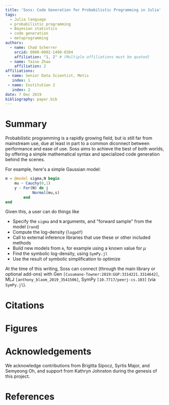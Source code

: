 ```yaml
---
title: 'Soss: Code Generation for Probabilistic Programming in Julia'
tags:
  - Julia language
  - probabilistic programming
  - Bayesian statistics
  - code generation
  - metaprogramming
authors:
  - name: Chad Scherrer
    orcid: 0000-0002-1490-0304
    affiliation: "1, 2" # (Multiple affiliations must be quoted)
  - name: Taine Zhao
    affiliation: 2
affiliations:
 - name: Senior Data Scientist, Metis
   index: 1
 - name: Institution 2
   index: 2
date: 7 Dec 2019
bibliography: paper.bib
---
```


# Summary

Probabilistic programming is a rapidly growing field, but is still far from mainstream use, due at least in part to a common diconnect between performance and ease of use. Soss aims to achieve the best of both worlds, by offering a simple mathematical syntax and specialized code generation behind the scenes.

For example, here's a simple Gaussian model:

```julia
m = @model sigma,N begin
    mu ~ Cauchy(0,1)
    y ~ For(N) do j
            Normal(mu,s)
        end
end
```

Given this, a user can do things like

- Specify the `sigma` and `N` arguments, and "forward sample" from the model (`rand`)
- Compute the log-density (`logpdf`)
- Call to external inference libraries that use these or other included methods
- Build new models from `m`, for example using a known value for $\mu$
- Find the symbolic log-density, using `SymPy.jl`
- Use the result of symbolic simplification to optimize 

At the time of this writing, Soss can connect (through the main library or optional add-ons) with Gen `[Cusumano-Towner:2019:GGP:3314221.3314642]`, MLJ `[anthony_blaom_2019_3541506]`, SymPy `[10.7717/peerj-cs.103]` (via `SymPy.jl`).

# Citations
<!-- 
Citations to entries in paper.bib should be in
[rMarkdown](http://rmarkdown.rstudio.com/authoring_bibliographies_and_citations.html)
format.

For a quick reference, the following citation commands can be used:
- `@author:2001`  ->  "Author et al. (2001)"
- `[@author:2001]` -> "(Author et al., 2001)"
- `[@author1:2001; @author2:2001]` -> "(Author1 et al., 2001; Author2 et al., 2002)" -->

# Figures
<!-- 
Figures can be included like this: ![Example figure.](figure.png) -->

# Acknowledgements

We acknowledge contributions from Brigitta Sipocz, Syrtis Major, and Semyeong
Oh, and support from Kathryn Johnston during the genesis of this project.

# References